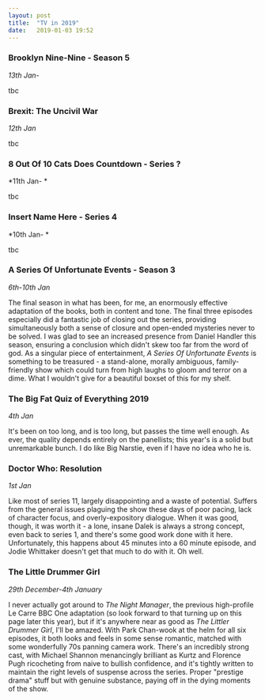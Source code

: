 ```yaml
---
layout: post
title:  "TV in 2019"
date:   2019-01-03 19:52
---
```


### Brooklyn Nine-Nine - Season 5
*13th Jan-*

tbc

### Brexit: The Uncivil War
*12th Jan*

tbc

### 8 Out Of 10 Cats Does Countdown - Series ?
*11th Jan- *

tbc

### Insert Name Here - Series 4
*10th Jan- *

tbc

### A Series Of Unfortunate Events - Season 3
*6th-10th Jan*

The final season in what has been, for me, an enormously effective adaptation of the books, both in content and tone. The final three episodes especially did a fantastic job of closing out the series, providing simultaneously both a sense of closure and open-ended mysteries never to be solved. I was glad to see an increased presence from Daniel Handler this season, ensuring a conclusion which didn't skew too far from the word of god. As a singular piece of entertainment, *A Series Of Unfortunate Events* is something to be treasured - a stand-alone, morally ambiguous, family-friendly show which could turn from high laughs to gloom and terror on a dime. What I wouldn't give for a beautiful boxset of this for my shelf.

### The Big Fat Quiz of Everything 2019
*4th Jan*

It's been on too long, and is too long, but passes the time well enough. As ever, the quality depends entirely on the panellists; this year's is a solid but unremarkable bunch. I do like Big Narstie, even if I have no idea who he is.

### Doctor Who: Resolution
*1st Jan*

Like most of series 11, largely disappointing and a waste of potential. Suffers from the general issues plaguing the show these days of poor pacing, lack of character focus, and overly-expository dialogue. When it was good, though, it was worth it - a lone, insane Dalek is always a strong concept, even back to series 1, and there's some good work done with it here. Unfortunately, this happens about 45 minutes into a 60 minute episode, and Jodie Whittaker doesn't get that much to do with it. Oh well. 

### The Little Drummer Girl
*29th December-4th January*

I never actually got around to *The Night Manager*, the previous high-profile Le Carre BBC One adaptation (so look forward to that turning up on this page later this year), but if it's anywhere near as good as *The Littler Drummer Girl*, I'll be amazed. With Park Chan-wook at the helm for all six episodes, it both looks and feels in some sense romantic, matched with some wonderfully 70s panning camera work. There's an incredibly strong cast, with Michael Shannon menancingly brilliant as Kurtz and Florence Pugh ricocheting from naive to bullish confidence, and it's tightly written to maintain the right levels of suspense across the series. Proper "prestige drama" stuff but with genuine substance, paying off in the dying moments of the show. 


